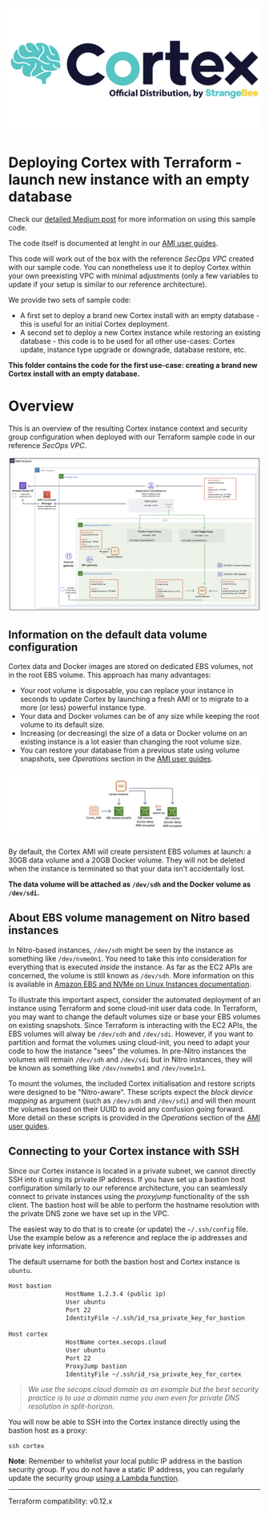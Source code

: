 ![Cortex official distribution](assets/logo-ami-cortex.png)

# Deploying Cortex with Terraform - launch new instance with an empty database

Check our [detailed Medium post]() for more information on using this sample code.

The code itself is documented at lenght in our [AMI user guides](https://strangebee.com/aws).

This code will work out of the box with the reference *SecOps VPC* created with our sample code. You can nonetheless use it to deploy Cortex within your own preexisting VPC with minimal adjustments (only a few variables to update if your setup is similar to our reference architecture).

We provide two sets of sample code:

+ A first set to deploy a brand new Cortex install with an empty database - this is useful for an initial Cortex deployment.
+ A second set to deploy a new Cortex instance while restoring an existing database - this code is to be used for all other use-cases: Cortex update, instance type upgrade or downgrade, database restore, etc.

**This folder contains the code for the first use-case: creating a brand new Cortex install with an empty database.**

# Overview

This is an overview of the resulting Cortex instance context and security group configuration when deployed with our Terraform sample code in our reference *SecOps VPC*.

![Cortex deployed in our SecOps reference architecture VPC with a public-facing Application Load Balancer](assets/ALB-Cortex.png)

## Information on the default data volume configuration
Cortex data and Docker images are stored on dedicated EBS volumes, not in the root EBS volume. This approach has many advantages:

+ Your root volume is disposable, you can replace your instance in seconds to update Cortex by launching a fresh AMI or to migrate to a more (or less) powerful instance type.
+ Your data and Docker volumes can be of any size while keeping the root volume to its default size. 
+ Increasing (or decreasing) the size of a data or Docker volume on an existing instance is a lot easier than changing the root volume size.
+ You can restore your database from a previous state using volume snapshots, see *Operations* section in the [AMI user guides](https://strangebee.com/aws). 

![Cortex data volume](assets/EBS_Volumes-Cortex.png)

By default, the Cortex AMI will create persistent EBS volumes at launch: a 30GB data volume and a 20GB Docker volume. They will not be deleted when the instance is terminated so that your data isn't accidentally lost.

**The data volume will be attached as `/dev/sdh` and the Docker volume as `/dev/sdi`.**

## About EBS volume management on Nitro based instances

In Nitro-based instances, `/dev/sdh` might be seen by the instance as something like `/dev/nvme0n1`. You need to take this into consideration for everything that is executed *inside* the instance. As far as the EC2 APIs are concerned, the volume is still known as `/dev/sdh`. More information on this is available in [Amazon EBS and NVMe on Linux Instances documentation](https://docs.aws.amazon.com/AWSEC2/latest/UserGuide/nvme-ebs-volumes.html#identify-nvme-ebs-device).

To illustrate this important aspect, consider the automated deployment of an instance using Terraform and some cloud-init user data code. In Terraform, you may want to change the default volumes size or base your EBS volumes on existing snapshots. Since Terraform is interacting with the EC2 APIs, the EBS volumes will alway be `/dev/sdh` and `/dev/sdi`. However, if you want to partition and format the volumes using cloud-init, you need to adapt your code to how the instance "sees" the volumes. In pre-Nitro instances the volumes will remain `/dev/sdh` and `/dev/sdi` but in Nitro instances, they will be known as something like `/dev/nvme0n1` and `/dev/nvme1n1`. 

To mount the volumes, the included Cortex initialisation and restore scripts were designed to be "Nitro-aware". These scripts expect the *block device mapping* as argument (such as `/dev/sdh` and `/dev/sdi`) and will then mount the volumes based on their UUID to avoid any confusion going forward. More detail on these scripts is provided in the *Operations* section of the [AMI user guides](https://strangebee.com/aws).

## Connecting to your Cortex instance with SSH
Since our Cortex instance is located in a private subnet, we cannot directly SSH into it using its private IP address. If you have set up a bastion host configuration similarly to our reference architecture, you can seamlessly connect to private instances using the *proxyjump* functionality of the ssh client. The bastion host will be able to perform the hostname resolution with the private DNS zone we have set up in the VPC. 

The easiest way to do that is to create (or update) the `~/.ssh/config` file. Use the example below as a reference and replace the ip addresses and private key information.

The default username for both the bastion host and Cortex instance is `ubuntu`.

```
Host bastion
				HostName 1.2.3.4 (public ip)
				User ubuntu
				Port 22
				IdentityFile ~/.ssh/id_rsa_private_key_for_bastion

Host cortex
				HostName cortex.secops.cloud
				User ubuntu
				Port 22
				ProxyJump bastion
				IdentityFile ~/.ssh/id_rsa_private_key_for_cortex
```

> *We use the secops.cloud domain as an example but the best security practice is to use a domain name you own even for private DNS resolution in split-horizon.*

You will now be able to SSH into the Cortex instance directly using the bastion host as a proxy:

```
ssh cortex 
```

**Note**: Remember to whitelist your local public IP address in the bastion security group. If you do not have a static IP address, you can regularly update the security group [using a Lambda function](https://medium.com/@griggheo/modifying-ec2-security-groups-via-aws-lambda-functions-115a1828cdb6).

---
Terraform compatibility: v0.12.x